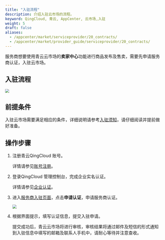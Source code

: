 ```yaml
---
title: "入驻流程"
description: 介绍入驻云市场的流程。
keyword: QingCloud, 青云, AppCenter, 云市场,入驻
weight: 5
draft: false
aliases:
  - /appcenter/market/serviceprovider/20_contracts/
  - /appcenter/market/provider_guide/serviceprovider/20_contracts/
---
```


服务商想要使用青云云市场的**卖家中心**功能进行商品发布及售卖，需要先申请服务商认证，入驻云市场。

## 入驻流程

<img src="../../../_images/apply_to_serviceprovider.png" style="zoom:80%;" />

## 前提条件

入驻云市场需要满足相应的条件，详细说明请参考[入驻须知](../10_prerequisite)，请仔细阅读并提前做好准备。

## 操作步骤

1. 注册青云QingCloud 账号。

   详情请参见[账号注册](/authorization/account/manual/user_signup/)。

2. 登录QingCloud 管理控制台，完成企业实名认证。

   详情请参见[企业认证](/authorization/account/manual/account_aut/account_boss/)。

3. 进入[服务商入驻页面](https://appcenter.qingcloud.com/partnership)，点击**申请认证**，申请服务商认证。

   <img src="../../../_images/serviceprovider_certificate.png" style="zoom:80%;" />

4. 根据界面提示，填写认证信息，提交入驻申请。

   提交成功后，青云云市场将进行审核，审核结果将通过邮件及短信的形式通知到入驻信息中填写的邮箱及联系人手机中，请耐心等待并注意查收。



